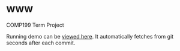 www
===

COMP199 Term Project

Running demo can be [viewed here](http://deepblue.cs.camosun.bc.ca/~cst307/comp199/). It automatically fetches from git seconds after each commit.